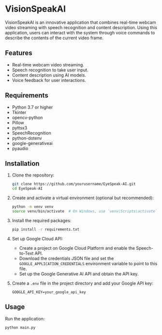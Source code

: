 # VisionSpeakAI

VisionSpeakAI is an innovative application that combines real-time webcam video streaming with speech recognition and content description. Using this application, users can interact with the system through voice commands to describe the contents of the current video frame.

## Features

- Real-time webcam video streaming.
- Speech recognition to take user input.
- Content description using AI models.
- Voice feedback for user interactions.

## Requirements

- Python 3.7 or higher
- Tkinter
- opencv-python
- Pillow
- pyttsx3
- SpeechRecognition
- python-dotenv
- google-generativeai
- pyaudio

## Installation

1. Clone the repository:
    ```sh
    git clone https://github.com/yourusername/EyeSpeak-AI.git
    cd EyeSpeak-AI
    ```

2. Create and activate a virtual environment (optional but recommended):
    ```sh
    python -m venv venv
    source venv/bin/activate  # On Windows, use `venv\Scripts\activate`
    ```

3. Install the required packages:
    ```sh
    pip install -r requirements.txt
    ```

4. Set up Google Cloud API:
    - Create a project on Google Cloud Platform and enable the Speech-to-Text API.
    - Download the credentials JSON file and set the `GOOGLE_APPLICATION_CREDENTIALS` environment variable to point to this file.
    - Set up the Google Generative AI API and obtain the API key.

5. Create a `.env` file in the project directory and add your Google API key:
    ```
    GOOGLE_API_KEY=your_google_api_key
    ```

## Usage

Run the application:
```sh
python main.py
